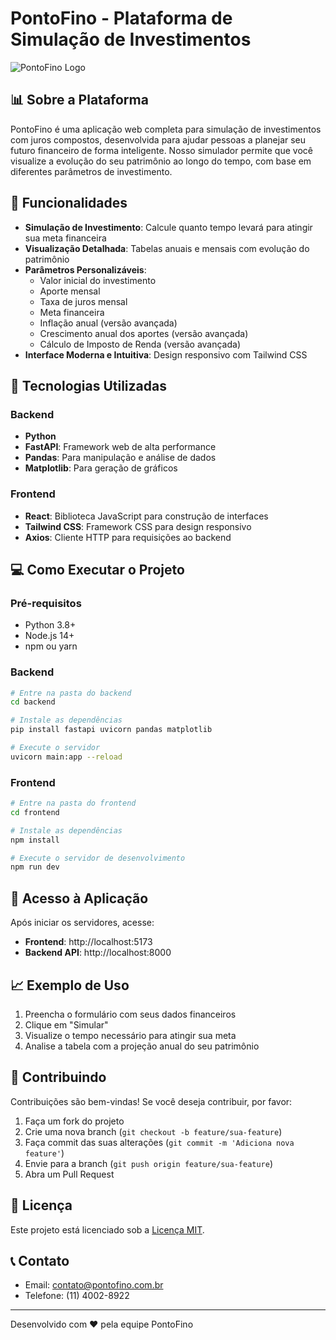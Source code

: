 # PontoFino - Plataforma de Simulação de Investimentos

![PontoFino Logo](https://i.ibb.co/0pC4JzSN/Ponto-Fino.png)

## 📊 Sobre a Plataforma

PontoFino é uma aplicação web completa para simulação de investimentos com juros compostos, desenvolvida para ajudar pessoas a planejar seu futuro financeiro de forma inteligente. Nosso simulador permite que você visualize a evolução do seu patrimônio ao longo do tempo, com base em diferentes parâmetros de investimento.

## 🚀 Funcionalidades

- **Simulação de Investimento**: Calcule quanto tempo levará para atingir sua meta financeira
- **Visualização Detalhada**: Tabelas anuais e mensais com evolução do patrimônio
- **Parâmetros Personalizáveis**:
  - Valor inicial do investimento
  - Aporte mensal
  - Taxa de juros mensal
  - Meta financeira
  - Inflação anual (versão avançada)
  - Crescimento anual dos aportes (versão avançada)
  - Cálculo de Imposto de Renda (versão avançada)
- **Interface Moderna e Intuitiva**: Design responsivo com Tailwind CSS

## 🔧 Tecnologias Utilizadas

### Backend
- **Python**
- **FastAPI**: Framework web de alta performance
- **Pandas**: Para manipulação e análise de dados
- **Matplotlib**: Para geração de gráficos

### Frontend
- **React**: Biblioteca JavaScript para construção de interfaces
- **Tailwind CSS**: Framework CSS para design responsivo
- **Axios**: Cliente HTTP para requisições ao backend

## 💻 Como Executar o Projeto

### Pré-requisitos
- Python 3.8+
- Node.js 14+
- npm ou yarn

### Backend
```bash
# Entre na pasta do backend
cd backend

# Instale as dependências
pip install fastapi uvicorn pandas matplotlib

# Execute o servidor
uvicorn main:app --reload
```

### Frontend
```bash
# Entre na pasta do frontend
cd frontend

# Instale as dependências
npm install

# Execute o servidor de desenvolvimento
npm run dev
```

## 📱 Acesso à Aplicação

Após iniciar os servidores, acesse:

- **Frontend**: http://localhost:5173
- **Backend API**: http://localhost:8000

## 📈 Exemplo de Uso

1. Preencha o formulário com seus dados financeiros
2. Clique em "Simular"
3. Visualize o tempo necessário para atingir sua meta
4. Analise a tabela com a projeção anual do seu patrimônio

## 🤝 Contribuindo

Contribuições são bem-vindas! Se você deseja contribuir, por favor:

1. Faça um fork do projeto
2. Crie uma nova branch (`git checkout -b feature/sua-feature`)
3. Faça commit das suas alterações (`git commit -m 'Adiciona nova feature'`)
4. Envie para a branch (`git push origin feature/sua-feature`)
5. Abra um Pull Request

## 📄 Licença

Este projeto está licenciado sob a [Licença MIT](LICENSE).

## 📞 Contato

- Email: contato@pontofino.com.br
- Telefone: (11) 4002-8922

---

Desenvolvido com ❤️ pela equipe PontoFino